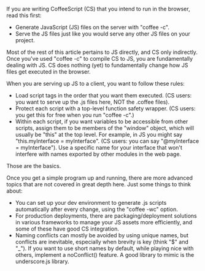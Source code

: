 If you are writing CoffeeScript (CS) that you intend to run in the browser, read this first:

* Generate JavaScript (JS) files on the server with "coffee -c".
* Serve the JS files just like you would serve any other JS files on your project.

Most of the rest of this article pertains to JS directly, and CS only indirectly.  Once you've used "coffee -c" to compile CS to JS, you are fundamentally dealing with JS.  CS does nothing (yet) to fundamentally change how JS files get executed in the browser.

When you are serving up JS to a client, you want to follow these rules:

* Load script tags in the order that you want them executed. (CS users: you want to serve up the .js files here, NOT the .coffee files).
* Protect each script with a top-level function safety wrapper. (CS users: you get this for free when you run "coffee -c".)
* Within each script, if you want variables to be accessible from other scripts, assign them to be members of the "window" object, which will usually be "this" at the top level.  For example, in JS you might say "this.myInterface = myInterface".  (CS users: you can say "@myInterface = myInterface").  Use a specific name for your interface that won't interfere with names exported by other modules in the web page.

Those are the basics.

Once you get a simple program up and running, there are more advanced topics that are not covered in great depth here.  Just some things to think about:

* You can set up your dev environment to generate .js scripts automatically after every change, using the "coffee -wc" option.
* For production deployments, there are packaging/deployment solutions in various frameworks to manage your JS assets more efficiently, and some of these have good CS integration.
* Naming conflicts can mostly be avoided by using unique names, but conflicts are inevitable, especially when brevity is key (think "$" and "_").  If you want to use short names by default, while playing nice with others, implement a noConflict() feature.  A good library to mimic is the underscore.js library.


